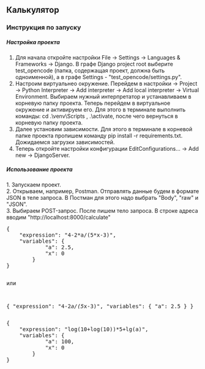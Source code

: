 <h2>Калькулятор</h2>
<h3>Инструкция по запуску</h3>

<h5>Настройка проекта</h5>


1. Для начала откройте настройки File -> Settings -> Languages & Frameworks -> Django. В графе Django project root выберите test_opencode (папка, содержащая проект, должна быть одноименной), а в графе Settings - "test_opencode/settings.py". <br/>
2. Настроим виртуальнео окружение. Перейдем в настройки -> Project -> Python Interpreter -> Add interpreter -> Add local interpreter -> Virtual Environment. Выбираем нужный интерпретатор и устанавливаем в корневую папку проекта. 
Теперь перейдем в виртуальное окружение и активируем его. Для этого в терминале выполнить команды: cd .\venv\Scripts , .\activate, после чего вернуться в корневую папку проекта.<br/>
3. Далее установим зависимости. Для этого в терминале в корневой папке проекта пропишем команду pip install -r requirements.txt. Дожидаемся загрузки зависимостей. <br/>
4. Теперь откройте настройки конфигурации EditConfigurations... -> Add new -> DjangoServer.<br/>


<h5>Использование проекта</h5>
<p>
1. Запускаем проект. <br/>
2. Открываем, например, Postman. Отправлять данные будем в формате JSON в теле запроса. В Постман для этого надо выбрать "Body", "raw" и "JSON". <br/>
3. Выбираем POST-запрос. После пишем тело запроса. В строке адреса вводим "http://localhost:8000/calculate" <br/>
</p>
<pre>
{
    "expression": "4-2*a/(5*x-3)",
    "variables": {
            "a": 2.5,
            "x": 0
        }
}

или 

{
    "expression": "4-2*a/(5*x-3)",
    "variables": {
            "a": 2.5
        }
}
</pre>
<pre>
{
    "expression": "log(10+log(10))*5+lg(a)",
    "variables": {
            "a": 100,
            "x": 0
        }
}
</pre>
